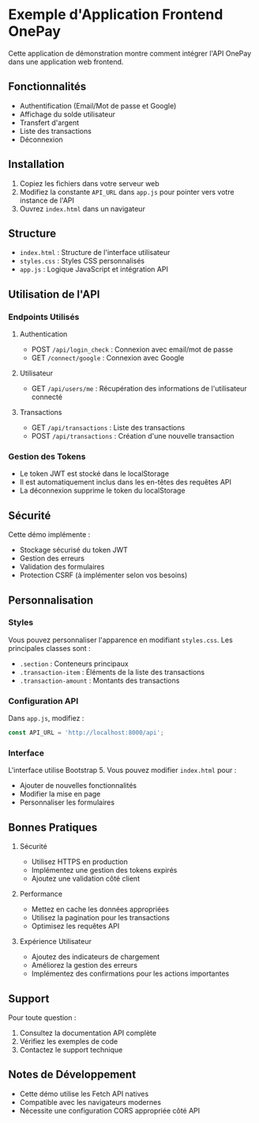 # Exemple d'Application Frontend OnePay

Cette application de démonstration montre comment intégrer l'API OnePay dans une application web frontend.

## Fonctionnalités

- Authentification (Email/Mot de passe et Google)
- Affichage du solde utilisateur
- Transfert d'argent
- Liste des transactions
- Déconnexion

## Installation

1. Copiez les fichiers dans votre serveur web
2. Modifiez la constante `API_URL` dans `app.js` pour pointer vers votre instance de l'API
3. Ouvrez `index.html` dans un navigateur

## Structure

- `index.html` : Structure de l'interface utilisateur
- `styles.css` : Styles CSS personnalisés
- `app.js` : Logique JavaScript et intégration API

## Utilisation de l'API

### Endpoints Utilisés

1. Authentication
   - POST `/api/login_check` : Connexion avec email/mot de passe
   - GET `/connect/google` : Connexion avec Google

2. Utilisateur
   - GET `/api/users/me` : Récupération des informations de l'utilisateur connecté

3. Transactions
   - GET `/api/transactions` : Liste des transactions
   - POST `/api/transactions` : Création d'une nouvelle transaction

### Gestion des Tokens

- Le token JWT est stocké dans le localStorage
- Il est automatiquement inclus dans les en-têtes des requêtes API
- La déconnexion supprime le token du localStorage

## Sécurité

Cette démo implémente :
- Stockage sécurisé du token JWT
- Gestion des erreurs
- Validation des formulaires
- Protection CSRF (à implémenter selon vos besoins)

## Personnalisation

### Styles
Vous pouvez personnaliser l'apparence en modifiant `styles.css`. Les principales classes sont :
- `.section` : Conteneurs principaux
- `.transaction-item` : Éléments de la liste des transactions
- `.transaction-amount` : Montants des transactions

### Configuration API
Dans `app.js`, modifiez :
```javascript
const API_URL = 'http://localhost:8000/api';
```

### Interface
L'interface utilise Bootstrap 5. Vous pouvez modifier `index.html` pour :
- Ajouter de nouvelles fonctionnalités
- Modifier la mise en page
- Personnaliser les formulaires

## Bonnes Pratiques

1. Sécurité
   - Utilisez HTTPS en production
   - Implémentez une gestion des tokens expirés
   - Ajoutez une validation côté client

2. Performance
   - Mettez en cache les données appropriées
   - Utilisez la pagination pour les transactions
   - Optimisez les requêtes API

3. Expérience Utilisateur
   - Ajoutez des indicateurs de chargement
   - Améliorez la gestion des erreurs
   - Implémentez des confirmations pour les actions importantes

## Support

Pour toute question :
1. Consultez la documentation API complète
2. Vérifiez les exemples de code
3. Contactez le support technique

## Notes de Développement

- Cette démo utilise les Fetch API natives
- Compatible avec les navigateurs modernes
- Nécessite une configuration CORS appropriée côté API
